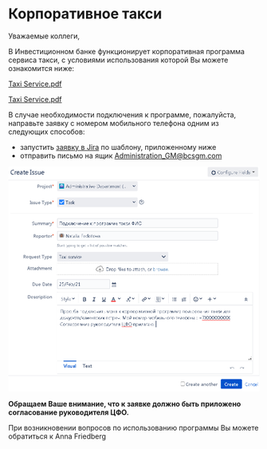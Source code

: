 # Корпоративное такси

Уважаемые коллеги,

В Инвестиционном банке функционирует корпоративная программа сервиса такси, с условиями использования которой Вы можете ознакомится ниже:

[Taxi Service.pdf](%D0%9A%D0%BE%D1%80%D0%BF%D0%BE%D1%80%D0%B0%D1%82%D0%B8%D0%B2%D0%BD%D0%BE%D0%B5%20%D1%82%D0%B0%D0%BA%D1%81%D0%B8%20190d3e4e99c881e4aceffcb1e286b751/Taxi_Service.pdf)

[Taxi Service.pdf](%D0%9A%D0%BE%D1%80%D0%BF%D0%BE%D1%80%D0%B0%D1%82%D0%B8%D0%B2%D0%BD%D0%BE%D0%B5%20%D1%82%D0%B0%D0%BA%D1%81%D0%B8%20190d3e4e99c881e4aceffcb1e286b751/Taxi_Service.pdf)

В случае необходимости подключения к программе, пожалуйста, направьте заявку с номером мобильного телефона одним из следующих способов:

- запустить [заявку в Jira](http://jira/secure/CreateIssue.jspa?pid=16200&issuetype=3) по шаблону, приложенному ниже
- отправить письмо на ящик [Administration_GM@bcsgm.com](mailto:Administration_GM@bcsgm.com)

![%D0%9A%D0%BE%D1%80%D0%BF%D0%BE%D1%80%D0%B0%D1%82%D0%B8%D0%B2%D0%BD%D0%BE%D0%B5%20%D1%82%D0%B0%D0%BA%D1%81%D0%B8%20190d3e4e99c881e4aceffcb1e286b751/image2021-2-15_19-14-6.png](%D0%9A%D0%BE%D1%80%D0%BF%D0%BE%D1%80%D0%B0%D1%82%D0%B8%D0%B2%D0%BD%D0%BE%D0%B5%20%D1%82%D0%B0%D0%BA%D1%81%D0%B8%20190d3e4e99c881e4aceffcb1e286b751/image2021-2-15_19-14-6.png)

**Обращаем Ваше внимание, что к заявке должно быть приложено согласование руководителя ЦФО.**

При возникновении вопросов по использованию программы Вы можете обратиться к Anna Friedberg